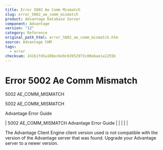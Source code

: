```yaml
---
title: Error 5002 Ae Comm Mismatch
slug: error_5002_ae_comm_mismatch
product: Advantage Database Server
component: Advantage
version: "12"
category: Reference
original_path_html: error_5002_ae_comm_mismatch.htm
source: Advantage CHM
tags:
  - error
checksum: 241b1fd5a108ec6e9c63952973c80e6ae1a1255b
---
```


# Error 5002 Ae Comm Mismatch

5002 AE\_COMM\_MISMATCH

5002 AE\_COMM\_MISMATCH

Advantage Error Guide

| 5002 AE\_COMM\_MISMATCH  Advantage Error Guide |  |  |  |  |

The Advantage Client Engine client version used is not compatible with the version of the Advantage server that was found. Upgrade your Advantage server to a newer version.
